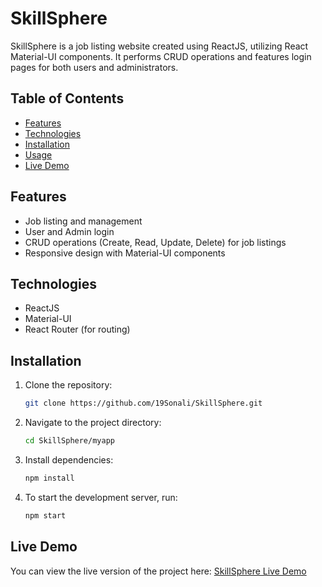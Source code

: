 # SkillSphere

SkillSphere is a job listing website created using ReactJS, utilizing React Material-UI components. It performs CRUD operations and features login pages for both users and administrators.

## Table of Contents

- [Features](#features)
- [Technologies](#technologies)
- [Installation](#installation)
- [Usage](#usage)
- [Live Demo](#live-demo)

## Features

- Job listing and management
- User and Admin login
- CRUD operations (Create, Read, Update, Delete) for job listings
- Responsive design with Material-UI components

## Technologies

- ReactJS
- Material-UI
- React Router (for routing)

## Installation

1. Clone the repository:

    ```bash
    git clone https://github.com/19Sonali/SkillSphere.git
    ```

2. Navigate to the project directory:

    ```bash
    cd SkillSphere/myapp
    ```

3. Install dependencies:

    ```bash
    npm install
    ```

4. To start the development server, run:

    ```bash
    npm start
    ```

## Live Demo

You can view the live version of the project here: [SkillSphere Live Demo](https://skill-sphere-job-listing.vercel.app/)
